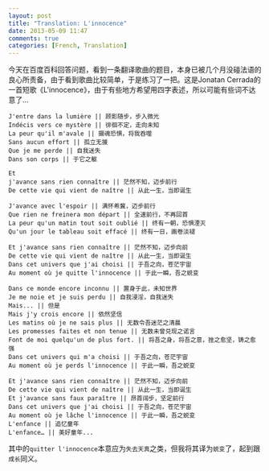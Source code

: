 ```yaml
---
layout: post
title: "Translation: L'innocence"
date: 2013-05-09 11:47
comments: true
categories: [French, Translation]
---
```


今天在百度百科回答问题，看到一条翻译歌曲的题目，本身已被几个月没碰法语的良心所责备，由于看到歌曲比较简单，于是练习了一把。这是Jonatan Cerrada的一首短歌《L'innocence》，由于有些地方希望用四字表述，所以可能有些词不达意了...

    J'entre dans la lumière || 顾影随步，步入微光
    Indécis vers ce mystère || 徘徊不定，走向未知
    La peur qu'il m'avale || 摄魂恐惧，将我吞噬
    Sans aucun effort || 孤立无援
    Que je me perde || 自我迷失
    Dans son corps || 于它之躯
    
    Et 
    j'avance sans rien connaître || 茫然不知，迈步前行
    De cette vie qui vient de naître || 从此一生，当即诞生
    
    J'avance avec l'espoir || 满怀希冀，迈步前行
    Que rien ne freinera mon départ || 全速前行，不再回首
    La peur qu'un matin tout soit oublié || 终有一朝，恐惧湮灭
    Qu'un jour le tableau soit effacé || 终有一日，画卷淡褪
    
    Et j'avance sans rien connaître || 茫然不知，迈步向前
    De cette vie qui vient de naître || 从此一生，当即诞生
    Dans cet univers que j'ai choisi || 于吾之向，苍茫宇宙
    Au moment où je quitte l'innocence || 于此一瞬，吾之蜕变
    
    Dans ce monde encore inconnu || 置身于此，未知世界
    Je me noie et je suis perdu || 自我浸淫，自我迷失
    Mais... || 但是
    Mais j'y crois encore || 依然坚信
    Les matins où je ne sais plus || 无数令吾迷茫之清晨
    Les promesses faites et non tenue || 无数未曾兑现之诺言
    Font de moi quelqu'un de plus fort. || 将吾之身，将吾之意，挫之愈坚，铸之愈强
    Dans cet univers qui m'a choisi || 于吾之向，苍茫宇宙
    Au moment où je perds l'innocence || 于此一瞬，吾之蜕变
    
    Et j'avance sans rien connaître || 茫然不知，迈步向前
    De cette vie qui vient de naître || 从此一生，当即诞生
    Et j'avance sans faux paraître || 昂首阔步，坚定前行
    Dans cet univers que j'ai choisi || 于吾之向，苍茫宇宙
    Au moment où je lâche l'innocence || 于此一瞬，吾之蜕变
    L'enfance || 追忆童年
    L'enfance… || 美好童年...

其中的`quitter l'innocence`本意应为`失去天真`之类，但我将其译为`蜕变`了，起到跟`成长`同义。
